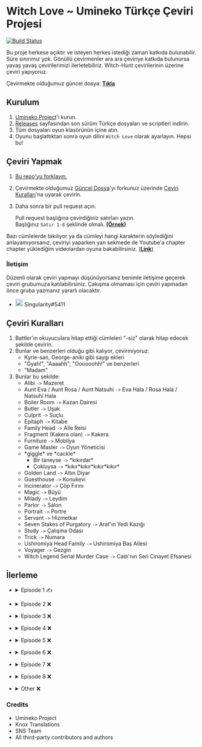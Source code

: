 [guncel-dosya]: ../../tree/master/story/ep1/tr/umi1_2.txt

# Witch Love ~ Umineko Türkçe Çeviri Projesi

[![Build Status](../../workflows/CI/badge.svg)](../../actions)

Bu proje herkese açıktır ve isteyen herkes istediği zaman katkıda bulunabilir. Süre sınırımız yok. Gönüllü çevirmenler ara ara çeviriye katkıda bulunursa yavaş yavaş çevirilerimizi ilerletebiliriz. Witch-Hunt çevirilerinin üzerine çeviri yapıyoruz.

Çevirmekte olduğumuz güncel dosya: [**Tıkla**][guncel-dosya]

## Kurulum

1. [Umineko Project](https://umineko-project.org/en/)'i kurun.
2. [Releases](../..//releases) sayfasından son sürüm Türkçe dosyaları ve scriptleri indirin.
3. Tüm dosyaları oyun klasörünün içine atın.
4. Oyunu başlattıktan sonra oyun dilini `Witch Love` olarak ayarlayın. Hepsi bu!

## Çeviri Yapmak
1. [Bu repo'yu forklayın.](https://github.com/Singulariity/umineko-scripting-tr/fork)
2. Çevirmekte olduğumuz [Güncel Dosya][guncel-dosya]'yı forkunuz üzerinde [Çeviri Kuralları](#çeviri-kuralları)'na uyarak çevirin.
3. Daha sonra bir pull request açın.

   Pull request başlığına çevirdiğiniz satırları yazın.  
   Başlığınız `Satır 1-8` şeklinde olmalı. [**(Örnek)**](https://i.imgur.com/au1UqRk.png)

Bazı cümlelerde takılıyor ya da cümleyi hangi karakterin söylediğini anlayamıyorsanız, çeviriyi yaparken yan sekmede de Youtube'a chapter chapter yüklediğim videolardan oyuna bakabilirsiniz. [(**Link**)](https://youtube.com/playlist?list=PLOxBDkucq83mp2JX42XQ_5n02-WNax7-H)

### İletişim
Düzenli olarak çeviri yapmayı düşünüyorsanız benimle iletişime geçerek çeviri grubumuza katılabilirsiniz. Çakışma olmaması için çeviri yapmadan önce gruba yazmanız yararlı olacaktır.
- <img src="https://i.imgur.com/62IuQAp.png" width=20 title="Discord" />  Singularity#5411

## Çeviri Kuralları

1. Battler'ın okuyuculara hitap ettiği cümleleri "-siz" olarak hitap edecek şekilde çevirin.
2. Bunlar ve benzerleri olduğu gibi kalıyor, çevirmiyoruz:
   * Kyrie-san, George-aniki gibi saygı ekleri
   * "Gyah!", "Aaaahh", "Oooooohh!" ve benzerleri
   * "Madam"
3. Bunlar bu şekilde:
   * Alibi `->` Mazeret
   * Aunt Eva / Aunt Rosa / Aunt Natsuhi `->` Eva Hala / Rosa Hala / Natsuhi Hala
   * Boiler Room `->` Kazan Dairesi
   * Butler `->` Uşak
   * Culprit `->` Suçlu
   * Epitaph `->` Kitabe
   * Family Head `->` Aile Reisi
   * Fragment (Kakera olan) `->` Kakera
   * Furniture `->` Mobilya
   * Game Master `->` Oyun Yöneticisi
   * \*giggle\* ve \*cackle\*
      * Bir taneyse `->` \*kıkırdar\*
      * Çokluysa `->` \*kıkır\*kıkır\*kıkır\*kıkır\*
   * Golden Land `->` Altın Diyar
   * Guesthouse `->` Konukevi
   * Incinerator `->` Çöp Fırını
   * Magic `->` Büyü
   * Milady `->` Leydim
   * Parlor `->` Salon
   * Portrait `->` Portre
   * Servant `->` Hizmetkar
   * Seven Stakes of Purgatory `->` Araf'ın Yedi Kazığı
   * Study `->` Çalışma Odası
   * Trick `->` Numara
   * Ushiromiya Head Family `->` Ushiromiya Baş Ailesi
   * Voyager `->` Gezgin
   * Witch Legend Serial Murder Case `->` Cadı'nın Seri Cinayet Efsanesi

## İlerleme
* <details>
  <summary>Episode 1 ✍️</summary>

   * Story
      * [Chapter 0](../../tree/master/story/ep1/tr/umi1_op.txt) ✅
      * [Chapter 1](../../tree/master/story/ep1/tr/umi1_1.txt) ✅
      * [Chapter 2](../../tree/master/story/ep1/tr/umi1_2.txt) `<- Burdayız`
      * [Chapter 3](../../tree/master/story/ep1/tr/umi1_3.txt) ❌
      * [Chapter 4](../../tree/master/story/ep1/tr/umi1_4.txt) ❌
      * [Chapter 5](../../tree/master/story/ep1/tr/umi1_5.txt) ❌
      * [Chapter 6](../../tree/master/story/ep1/tr/umi1_6.txt) ❌
      * [Chapter 7](../../tree/master/story/ep1/tr/umi1_7.txt) ❌
      * [Chapter 8](../../tree/master/story/ep1/tr/umi1_8.txt) ❌
      * [Chapter 9](../../tree/master/story/ep1/tr/umi1_9.txt) ❌
      * [Chapter 10](../../tree/master/story/ep1/tr/umi1_10.txt) ❌
      * [Chapter 11](../../tree/master/story/ep1/tr/umi1_11.txt) ❌
      * [Chapter 12](../../tree/master/story/ep1/tr/umi1_12.txt) ❌
      * [Chapter 13](../../tree/master/story/ep1/tr/umi1_13.txt) ❌
      * [Chapter 14](../../tree/master/story/ep1/tr/umi1_14.txt) ❌
      * [Chapter 15](../../tree/master/story/ep1/tr/umi1_15.txt) ❌
      * [Chapter 16](../../tree/master/story/ep1/tr/umi1_16.txt) ❌
      * [Chapter 17](../../tree/master/story/ep1/tr/umi1_17.txt) ❌
      * [Chapter 18](../../tree/master/story/ep1/tr/umi1_18.txt) ❌
      * [Chapter 19](../../tree/master/story/ep1/tr/umi1_19.txt) ❌
   * Other
      * [Tips Titles](../../blob/master/script/tr/menu.txt#L2) ✅
      * [Tips Texts](../../blob/master/script/tr/menu.txt#L296) ❌
      * [Grimoire Titles](../../blob/master/script/tr/menu.txt#L57) ❌
      * [Grimoire Texts](../../blob/master/script/tr/menu.txt#L349) ❌
      * [Save/Load Menu](../../blob/master/script/tr/menu.txt#L829) ✅
      * [Chapter Names](../../blob/master/script/tr/menu.txt#L485) ✅
      * [Characters Menu](../../blob/master/script/tr/menu.txt#L1030) ✅
</details>

* <details>
  <summary>Episode 2 ❌</summary>

   * Story
      * Chapter 0 ❌
      * Chapter 1 ❌
      * Chapter 2 ❌
      * Chapter 3 ❌
      * Chapter 4 ❌
      * Chapter 5 ❌
      * Chapter 6 ❌
      * Chapter 7 ❌
      * Chapter 8 ❌
      * Chapter 9 ❌
      * Chapter 10 ❌
      * Chapter 11 ❌
      * Chapter 12 ❌
      * Chapter 13 ❌
      * Chapter 14 ❌
      * Chapter 15 ❌
      * Chapter 16 ❌
      * Chapter 17 ❌
      * Chapter 18 ❌
      * Chapter 19 ❌
      * Chapter 20 ❌
   * Other
      * [Tips Titles](../../blob/master/script/tr/menu.txt#L11) ✅
      * [Tips Texts](../../blob/master/script/tr/menu.txt#L305) ❌
      * [Grimoire Titles](../../blob/master/script/tr/menu.txt#L69) ❌
      * [Grimoire Texts](../../blob/master/script/tr/menu.txt#L362) ❌
      * [Save/Load Menu](../../blob/master/script/tr/menu.txt#L851) ✅
      * [Chapter Names](../../blob/master/script/tr/menu.txt#L522) ✅
      * [Characters Menu](../../blob/master/script/tr/menu.txt#L1073) ❌
</details>

* <details>
  <summary>Episode 3 ❌</summary>

   * Story
      * Chapter 0 ❌
      * Chapter 1 ❌
      * Chapter 2 ❌
      * Chapter 3 ❌
      * Chapter 4 ❌
      * Chapter 5 ❌
      * Chapter 6 ❌
      * Chapter 7 ❌
      * Chapter 8 ❌
      * Chapter 9 ❌
      * Chapter 10 ❌
      * Chapter 11 ❌
      * Chapter 12 ❌
      * Chapter 13 ❌
      * Chapter 14 ❌
      * Chapter 15 ❌
      * Chapter 16 ❌
      * Chapter 17 ❌
      * Chapter 18 ❌
      * Chapter 19 ❌
      * Chapter 20 ❌
   * Other
      * [Tips Titles](../../blob/master/script/tr/menu.txt#L20) ✅
      * [Tips Texts](../../blob/master/script/tr/menu.txt#L314) ❌
      * [Grimoire Titles](../../blob/master/script/tr/menu.txt#L81) ❌
      * [Grimoire Texts](../../blob/master/script/tr/menu.txt#L374) ❌
      * [Save/Load Menu](../../blob/master/script/tr/menu.txt#L873) ✅
      * [Chapter Names](../../blob/master/script/tr/menu.txt#L561) ✅
      * [Characters Menu](../../blob/master/script/tr/menu.txt#L1133) ❌
</details>

* <details>
  <summary>Episode 4 ❌</summary>

   * Story
      * Chapter 0 ❌
      * Chapter 1 ❌
      * Chapter 2 ❌
      * Chapter 3 ❌
      * Chapter 4 ❌
      * Chapter 5 ❌
      * Chapter 6 ❌
      * Chapter 7 ❌
      * Chapter 8 ❌
      * Chapter 9 ❌
      * Chapter 10 ❌
      * Chapter 11 ❌
      * Chapter 12 ❌
      * Chapter 13 ❌
      * Chapter 14 ❌
      * Chapter 15 ❌
      * Chapter 16 ❌
      * Chapter 17 ❌
      * Chapter 18 ❌
      * Chapter 19 ❌
      * Chapter 20 ❌
      * Chapter 21 ❌
   * Other
      * [Tips Titles](../../blob/master/script/tr/menu.txt#L28) ✅
      * [Tips Texts](../../blob/master/script/tr/menu.txt#L322) ❌
      * [Grimoire Titles](../../blob/master/script/tr/menu.txt#L93) ❌
      * [Grimoire Texts](../../blob/master/script/tr/menu.txt#L386) ❌
      * [Save/Load Menu](../../blob/master/script/tr/menu.txt#L895) ✅
      * [Chapter Names](../../blob/master/script/tr/menu.txt#L600) ✅
      * [Characters Menu](../../blob/master/script/tr/menu.txt#L1191) ❌
</details>

* <details>
  <summary>Episode 5 ❌</summary>

   * Story
      * Chapter 0 ❌
      * Chapter 1 ❌
      * Chapter 2 ❌
      * Chapter 3 ❌
      * Chapter 4 ❌
      * Chapter 5 ❌
      * Chapter 6 ❌
      * Chapter 7 ❌
      * Chapter 8 ❌
      * Chapter 9 ❌
      * Chapter 10 ❌
      * Chapter 11 ❌
      * Chapter 12 ❌
      * Chapter 13 ❌
      * Chapter 14 ❌
      * Chapter 15 ❌
      * Chapter 16 ❌
      * Chapter 17 ❌
   * Other
      * [Tips Titles](../../blob/master/script/tr/menu.txt#L38) ✅
      * [Tips Texts](../../blob/master/script/tr/menu.txt#L331) ❌
      * [Grimoire Titles](../../blob/master/script/tr/menu.txt#L105) ❌
      * [Grimoire Texts](../../blob/master/script/tr/menu.txt#L398) ❌
      * [Save/Load Menu](../../blob/master/script/tr/menu.txt#L918) ✅
      * [Chapter Names](../../blob/master/script/tr/menu.txt#L641) ✅
      * [Characters Menu](../../blob/master/script/tr/menu.txt#L1279) ❌
</details>

* <details>
  <summary>Episode 6 ❌</summary>

   * Story
      * Chapter 0 ❌
      * Chapter 1 ❌
      * Chapter 2 ❌
      * Chapter 3 ❌
      * Chapter 4 ❌
      * Chapter 5 ❌
      * Chapter 6 ❌
      * Chapter 7 ❌
      * Chapter 8 ❌
      * Chapter 9 ❌
      * Chapter 10 ❌
      * Chapter 11 ❌
      * Chapter 12 ❌
      * Chapter 13 ❌
      * Chapter 14 ❌
      * Chapter 15 ❌
      * Chapter 16 ❌
      * Chapter 17 ❌
      * Chapter 18 ❌
      * Chapter 19 ❌
      * Chapter 20 ❌
   * Other
      * [Tips Titles](../../blob/master/script/tr/menu.txt#L44) ✅
      * [Tips Texts](../../blob/master/script/tr/menu.txt#L337) ❌
      * [Grimoire Titles](../../blob/master/script/tr/menu.txt#L117) ❌
      * [Grimoire Texts](../../blob/master/script/tr/menu.txt#L410) ❌
      * [Save/Load Menu](../../blob/master/script/tr/menu.txt#L937) ✅
      * [Chapter Names](../../blob/master/script/tr/menu.txt#L674) ✅
      * [Characters Menu](../../blob/master/script/tr/menu.txt#L1332) ❌
</details>

* <details>
  <summary>Episode 7 ❌</summary>

   * Story
      * Chapter 0 ❌
      * Chapter 1 ❌
      * Chapter 2 ❌
      * Chapter 3 ❌
      * Chapter 4 ❌
      * Chapter 5 ❌
      * Chapter 6 ❌
      * Chapter 7 ❌
      * Chapter 8 ❌
      * Chapter 9 ❌
      * Chapter 10 ❌
      * Chapter 11 ❌
      * Chapter 12 ❌
      * Chapter 13 ❌
      * Chapter 14 ❌
      * Chapter 15 ❌
      * Chapter 16 ❌
      * Chapter 17 ❌
      * Chapter 18 ❌
      * Chapter 19 ❌
      * Chapter 20 ❌
   * Other
      * [Tips Titles](../../blob/master/script/tr/menu.txt#L48) ✅
      * [Tips Texts](../../blob/master/script/tr/menu.txt#L341) ❌
      * [Grimoire Titles](../../blob/master/script/tr/menu.txt#L129) ❌
      * [Grimoire Texts](../../blob/master/script/tr/menu.txt#L423) ❌
      * [Save/Load Menu](../../blob/master/script/tr/menu.txt#L959) ✅
      * [Chapter Names](../../blob/master/script/tr/menu.txt#L713) ✅
      * [Characters Menu](../../blob/master/script/tr/menu.txt#L1402) ❌
</details>

* <details>
  <summary>Episode 8 ❌</summary>

   * Story
      * Chapter 0 ❌
      * Chapter 1 ❌
      * Chapter 2 ❌
      * Chapter 3 ❌
      * Chapter 4 ❌
      * Chapter 5 ❌
      * Chapter 6 ❌
      * Chapter 7 ❌
      * Chapter 8 ❌
      * Chapter 9 ❌
      * Chapter 10 ❌
      * Chapter 11 ❌
      * Chapter 12 ❌
      * Chapter 13 ❌
      * Chapter 14 ❌
      * Chapter 15 ❌
      * Chapter 16 ❌
      * Chapter 17 ❌
      * Chapter 18 ❌
   * Other
      * [Tips Titles](../../blob/master/script/tr/menu.txt#L51) ✅
      * [Tips Texts](../../blob/master/script/tr/menu.txt#L344) ❌
      * [Grimoire Titles](../../blob/master/script/tr/menu.txt#L141) ❌
      * [Grimoire Texts](../../blob/master/script/tr/menu.txt#L435) ❌
      * [Save/Load Menu](../../blob/master/script/tr/menu.txt#L981) ✅
      * [Chapter Names](../../blob/master/script/tr/menu.txt#L752) ✅
      * [Characters Menu](../../blob/master/script/tr/menu.txt#L1442) ❌
</details>

* <details>
  <summary>Other ❌</summary>

   * [credits.txt](../../tree/master/script/tr/credits.txt) ❌
   * [header.txt](../../tree/master/script/tr/header.txt) ❌
   * [menu.txt](../../tree/master/script/tr/menu.txt) ❌
   * Song Subtitles ❌
      * [Melody](../../tree/master/extra/tr/files/video/sub/58_tr.ass) ✅
      * [activepain](../../tree/master/extra/tr/files/video/sub/83_tr.ass) ❌
      * [Discode](../../tree/master/extra/tr/files/video/sub/109_tr.ass) ❌
      * [Promise](../../tree/master/extra/tr/files/video/sub/132_tr.ass) ❌
      * [WINGS(Ver hope)](../../tree/master/extra/tr/files/video/sub/134_tr.ass) ❌
      * [birth of new witch(Short Ver)](../../tree/master/extra/tr/files/video/sub/160_tr.ass) ✅
      * [FISHYAROMA](../../tree/master/extra/tr/files/video/sub/161_tr.ass) ❌
      * [Song without a name ver.sakura ED-size](../../tree/master/extra/tr/files/video/sub/186_tr.ass) ❌
      * [Cocoon of White Dreams -Ricordando il passato-](../../tree/master/extra/tr/files/video/sub/240_tr.ass) ❌
      * [When the Seagulls Cry](../../tree/master/extra/tr/files/video/sub/241_tr.ass) ❌
      * [Igreja of Echoing Vows](../../tree/master/extra/tr/files/video/sub/tr.ass) ✅
      * [When the Seagulls Cry (Legacy)](../../tree/master/extra/tr/files/legacy/sub/tr.ass) ❌
      * [Inanna’s Dream](../../tree/master/extra/tr/files/video/sub/op4_tr.ass) ❌
      * [The Witch of Occultics](../../tree/master/extra/tr/files/video/sub/op56_tr.ass) ❌
      * [The Pithos in the Fog](../../tree/master/extra/tr/files/video/sub/op78_tr.ass) ❌



      
   * Omake ❌
      * Omake 1 ❌
      * Omake 2 ❌
      * Omake 3 ❌
      * Omake 4 ❌
      * Omake 5 ❌
      * Omake 6 ❌
      * Omake 7 ❌
      * Omake 8 ❌
      * Omake 9 ❌
</details>

### Credits
- Umineko Project
- Knox Translations
- SNS Team
- All third-party contributors and authors

